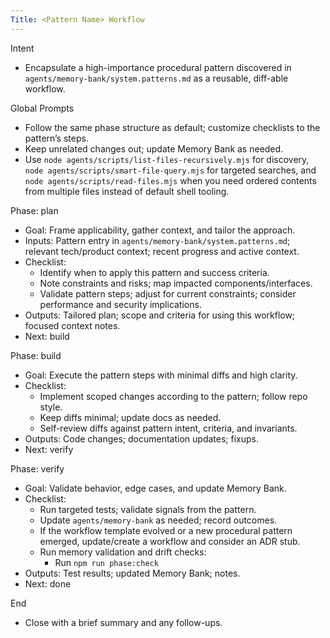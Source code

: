 ```yaml
---
Title: <Pattern Name> Workflow
---
```


Intent

- Encapsulate a high-importance procedural pattern discovered in `agents/memory-bank/system.patterns.md` as a reusable, diff-able workflow.

Global Prompts

- Follow the same phase structure as default; customize checklists to the pattern’s steps.
- Keep unrelated changes out; update Memory Bank as needed.
- Use `node agents/scripts/list-files-recursively.mjs` for discovery, `node agents/scripts/smart-file-query.mjs` for targeted searches, and `node agents/scripts/read-files.mjs` when you need ordered contents from multiple files instead of default shell tooling.

Phase: plan

- Goal: Frame applicability, gather context, and tailor the approach.
- Inputs: Pattern entry in `agents/memory-bank/system.patterns.md`; relevant tech/product context; recent progress and active context.
- Checklist:
  - Identify when to apply this pattern and success criteria.
  - Note constraints and risks; map impacted components/interfaces.
  - Validate pattern steps; adjust for current constraints; consider performance and security implications.
- Outputs: Tailored plan; scope and criteria for using this workflow; focused context notes.
- Next: build

Phase: build

- Goal: Execute the pattern steps with minimal diffs and high clarity.
- Checklist:
  - Implement scoped changes according to the pattern; follow repo style.
  - Keep diffs minimal; update docs as needed.
  - Self-review diffs against pattern intent, criteria, and invariants.
- Outputs: Code changes; documentation updates; fixups.
- Next: verify

Phase: verify

- Goal: Validate behavior, edge cases, and update Memory Bank.
- Checklist:
  - Run targeted tests; validate signals from the pattern.
  - Update `agents/memory-bank` as needed; record outcomes.
  - If the workflow template evolved or a new procedural pattern emerged, update/create a workflow and consider an ADR stub.
  - Run memory validation and drift checks:
    - Run `npm run phase:check`
- Outputs: Test results; updated Memory Bank; notes.
- Next: done

End

- Close with a brief summary and any follow-ups.
